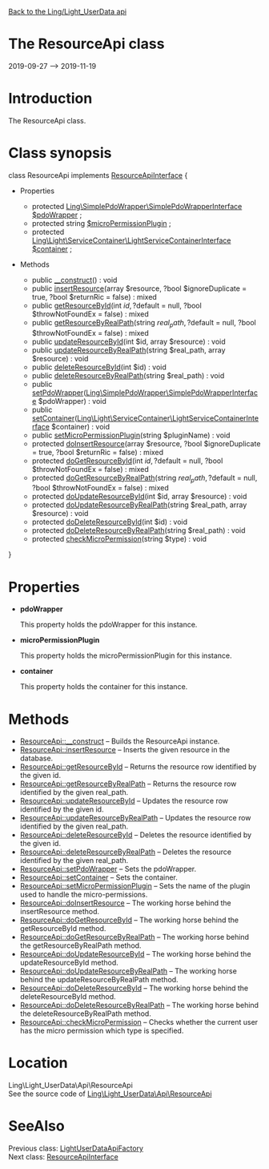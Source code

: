 [Back to the Ling/Light_UserData api](https://github.com/lingtalfi/Light_UserData/blob/master/doc/api/Ling/Light_UserData.md)



The ResourceApi class
================
2019-09-27 --> 2019-11-19






Introduction
============

The ResourceApi class.



Class synopsis
==============


class <span class="pl-k">ResourceApi</span> implements [ResourceApiInterface](https://github.com/lingtalfi/Light_UserData/blob/master/doc/api/Ling/Light_UserData/Api/ResourceApiInterface.md) {

- Properties
    - protected [Ling\SimplePdoWrapper\SimplePdoWrapperInterface](https://github.com/lingtalfi/SimplePdoWrapper/blob/master/doc/api/Ling/SimplePdoWrapper/SimplePdoWrapperInterface.md) [$pdoWrapper](#property-pdoWrapper) ;
    - protected string [$microPermissionPlugin](#property-microPermissionPlugin) ;
    - protected [Ling\Light\ServiceContainer\LightServiceContainerInterface](https://github.com/lingtalfi/Light/blob/master/doc/api/Ling/Light/ServiceContainer/LightServiceContainerInterface.md) [$container](#property-container) ;

- Methods
    - public [__construct](https://github.com/lingtalfi/Light_UserData/blob/master/doc/api/Ling/Light_UserData/Api/ResourceApi/__construct.md)() : void
    - public [insertResource](https://github.com/lingtalfi/Light_UserData/blob/master/doc/api/Ling/Light_UserData/Api/ResourceApi/insertResource.md)(array $resource, ?bool $ignoreDuplicate = true, ?bool $returnRic = false) : mixed
    - public [getResourceById](https://github.com/lingtalfi/Light_UserData/blob/master/doc/api/Ling/Light_UserData/Api/ResourceApi/getResourceById.md)(int $id, ?$default = null, ?bool $throwNotFoundEx = false) : mixed
    - public [getResourceByRealPath](https://github.com/lingtalfi/Light_UserData/blob/master/doc/api/Ling/Light_UserData/Api/ResourceApi/getResourceByRealPath.md)(string $real_path, ?$default = null, ?bool $throwNotFoundEx = false) : mixed
    - public [updateResourceById](https://github.com/lingtalfi/Light_UserData/blob/master/doc/api/Ling/Light_UserData/Api/ResourceApi/updateResourceById.md)(int $id, array $resource) : void
    - public [updateResourceByRealPath](https://github.com/lingtalfi/Light_UserData/blob/master/doc/api/Ling/Light_UserData/Api/ResourceApi/updateResourceByRealPath.md)(string $real_path, array $resource) : void
    - public [deleteResourceById](https://github.com/lingtalfi/Light_UserData/blob/master/doc/api/Ling/Light_UserData/Api/ResourceApi/deleteResourceById.md)(int $id) : void
    - public [deleteResourceByRealPath](https://github.com/lingtalfi/Light_UserData/blob/master/doc/api/Ling/Light_UserData/Api/ResourceApi/deleteResourceByRealPath.md)(string $real_path) : void
    - public [setPdoWrapper](https://github.com/lingtalfi/Light_UserData/blob/master/doc/api/Ling/Light_UserData/Api/ResourceApi/setPdoWrapper.md)([Ling\SimplePdoWrapper\SimplePdoWrapperInterface](https://github.com/lingtalfi/SimplePdoWrapper/blob/master/doc/api/Ling/SimplePdoWrapper/SimplePdoWrapperInterface.md) $pdoWrapper) : void
    - public [setContainer](https://github.com/lingtalfi/Light_UserData/blob/master/doc/api/Ling/Light_UserData/Api/ResourceApi/setContainer.md)([Ling\Light\ServiceContainer\LightServiceContainerInterface](https://github.com/lingtalfi/Light/blob/master/doc/api/Ling/Light/ServiceContainer/LightServiceContainerInterface.md) $container) : void
    - public [setMicroPermissionPlugin](https://github.com/lingtalfi/Light_UserData/blob/master/doc/api/Ling/Light_UserData/Api/ResourceApi/setMicroPermissionPlugin.md)(string $pluginName) : void
    - protected [doInsertResource](https://github.com/lingtalfi/Light_UserData/blob/master/doc/api/Ling/Light_UserData/Api/ResourceApi/doInsertResource.md)(array $resource, ?bool $ignoreDuplicate = true, ?bool $returnRic = false) : mixed
    - protected [doGetResourceById](https://github.com/lingtalfi/Light_UserData/blob/master/doc/api/Ling/Light_UserData/Api/ResourceApi/doGetResourceById.md)(int $id, ?$default = null, ?bool $throwNotFoundEx = false) : mixed
    - protected [doGetResourceByRealPath](https://github.com/lingtalfi/Light_UserData/blob/master/doc/api/Ling/Light_UserData/Api/ResourceApi/doGetResourceByRealPath.md)(string $real_path, ?$default = null, ?bool $throwNotFoundEx = false) : mixed
    - protected [doUpdateResourceById](https://github.com/lingtalfi/Light_UserData/blob/master/doc/api/Ling/Light_UserData/Api/ResourceApi/doUpdateResourceById.md)(int $id, array $resource) : void
    - protected [doUpdateResourceByRealPath](https://github.com/lingtalfi/Light_UserData/blob/master/doc/api/Ling/Light_UserData/Api/ResourceApi/doUpdateResourceByRealPath.md)(string $real_path, array $resource) : void
    - protected [doDeleteResourceById](https://github.com/lingtalfi/Light_UserData/blob/master/doc/api/Ling/Light_UserData/Api/ResourceApi/doDeleteResourceById.md)(int $id) : void
    - protected [doDeleteResourceByRealPath](https://github.com/lingtalfi/Light_UserData/blob/master/doc/api/Ling/Light_UserData/Api/ResourceApi/doDeleteResourceByRealPath.md)(string $real_path) : void
    - protected [checkMicroPermission](https://github.com/lingtalfi/Light_UserData/blob/master/doc/api/Ling/Light_UserData/Api/ResourceApi/checkMicroPermission.md)(string $type) : void

}




Properties
=============

- <span id="property-pdoWrapper"><b>pdoWrapper</b></span>

    This property holds the pdoWrapper for this instance.
    
    

- <span id="property-microPermissionPlugin"><b>microPermissionPlugin</b></span>

    This property holds the microPermissionPlugin for this instance.
    
    

- <span id="property-container"><b>container</b></span>

    This property holds the container for this instance.
    
    



Methods
==============

- [ResourceApi::__construct](https://github.com/lingtalfi/Light_UserData/blob/master/doc/api/Ling/Light_UserData/Api/ResourceApi/__construct.md) &ndash; Builds the ResourceApi instance.
- [ResourceApi::insertResource](https://github.com/lingtalfi/Light_UserData/blob/master/doc/api/Ling/Light_UserData/Api/ResourceApi/insertResource.md) &ndash; Inserts the given resource in the database.
- [ResourceApi::getResourceById](https://github.com/lingtalfi/Light_UserData/blob/master/doc/api/Ling/Light_UserData/Api/ResourceApi/getResourceById.md) &ndash; Returns the resource row identified by the given id.
- [ResourceApi::getResourceByRealPath](https://github.com/lingtalfi/Light_UserData/blob/master/doc/api/Ling/Light_UserData/Api/ResourceApi/getResourceByRealPath.md) &ndash; Returns the resource row identified by the given real_path.
- [ResourceApi::updateResourceById](https://github.com/lingtalfi/Light_UserData/blob/master/doc/api/Ling/Light_UserData/Api/ResourceApi/updateResourceById.md) &ndash; Updates the resource row identified by the given id.
- [ResourceApi::updateResourceByRealPath](https://github.com/lingtalfi/Light_UserData/blob/master/doc/api/Ling/Light_UserData/Api/ResourceApi/updateResourceByRealPath.md) &ndash; Updates the resource row identified by the given real_path.
- [ResourceApi::deleteResourceById](https://github.com/lingtalfi/Light_UserData/blob/master/doc/api/Ling/Light_UserData/Api/ResourceApi/deleteResourceById.md) &ndash; Deletes the resource identified by the given id.
- [ResourceApi::deleteResourceByRealPath](https://github.com/lingtalfi/Light_UserData/blob/master/doc/api/Ling/Light_UserData/Api/ResourceApi/deleteResourceByRealPath.md) &ndash; Deletes the resource identified by the given real_path.
- [ResourceApi::setPdoWrapper](https://github.com/lingtalfi/Light_UserData/blob/master/doc/api/Ling/Light_UserData/Api/ResourceApi/setPdoWrapper.md) &ndash; Sets the pdoWrapper.
- [ResourceApi::setContainer](https://github.com/lingtalfi/Light_UserData/blob/master/doc/api/Ling/Light_UserData/Api/ResourceApi/setContainer.md) &ndash; Sets the container.
- [ResourceApi::setMicroPermissionPlugin](https://github.com/lingtalfi/Light_UserData/blob/master/doc/api/Ling/Light_UserData/Api/ResourceApi/setMicroPermissionPlugin.md) &ndash; Sets the name of the plugin used to handle the micro-permissions.
- [ResourceApi::doInsertResource](https://github.com/lingtalfi/Light_UserData/blob/master/doc/api/Ling/Light_UserData/Api/ResourceApi/doInsertResource.md) &ndash; The working horse behind the insertResource method.
- [ResourceApi::doGetResourceById](https://github.com/lingtalfi/Light_UserData/blob/master/doc/api/Ling/Light_UserData/Api/ResourceApi/doGetResourceById.md) &ndash; The working horse behind the getResourceById method.
- [ResourceApi::doGetResourceByRealPath](https://github.com/lingtalfi/Light_UserData/blob/master/doc/api/Ling/Light_UserData/Api/ResourceApi/doGetResourceByRealPath.md) &ndash; The working horse behind the getResourceByRealPath method.
- [ResourceApi::doUpdateResourceById](https://github.com/lingtalfi/Light_UserData/blob/master/doc/api/Ling/Light_UserData/Api/ResourceApi/doUpdateResourceById.md) &ndash; The working horse behind the updateResourceById method.
- [ResourceApi::doUpdateResourceByRealPath](https://github.com/lingtalfi/Light_UserData/blob/master/doc/api/Ling/Light_UserData/Api/ResourceApi/doUpdateResourceByRealPath.md) &ndash; The working horse behind the updateResourceByRealPath method.
- [ResourceApi::doDeleteResourceById](https://github.com/lingtalfi/Light_UserData/blob/master/doc/api/Ling/Light_UserData/Api/ResourceApi/doDeleteResourceById.md) &ndash; The working horse behind the deleteResourceById method.
- [ResourceApi::doDeleteResourceByRealPath](https://github.com/lingtalfi/Light_UserData/blob/master/doc/api/Ling/Light_UserData/Api/ResourceApi/doDeleteResourceByRealPath.md) &ndash; The working horse behind the deleteResourceByRealPath method.
- [ResourceApi::checkMicroPermission](https://github.com/lingtalfi/Light_UserData/blob/master/doc/api/Ling/Light_UserData/Api/ResourceApi/checkMicroPermission.md) &ndash; Checks whether the current user has the micro permission which type is specified.





Location
=============
Ling\Light_UserData\Api\ResourceApi<br>
See the source code of [Ling\Light_UserData\Api\ResourceApi](https://github.com/lingtalfi/Light_UserData/blob/master/Api/ResourceApi.php)



SeeAlso
==============
Previous class: [LightUserDataApiFactory](https://github.com/lingtalfi/Light_UserData/blob/master/doc/api/Ling/Light_UserData/Api/LightUserDataApiFactory.md)<br>Next class: [ResourceApiInterface](https://github.com/lingtalfi/Light_UserData/blob/master/doc/api/Ling/Light_UserData/Api/ResourceApiInterface.md)<br>

